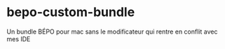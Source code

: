 # bepo-custom-bundle
Un bundle BÉPO pour mac sans le modificateur qui rentre en conflit avec mes IDE
